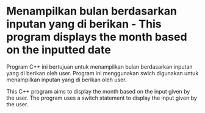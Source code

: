 # Menampilkan bulan berdasarkan inputan yang di berikan - This program displays the month based on the inputted date
Program C++ ini bertujuan untuk menampilkan bulan berdasarkan inputan yang di berikan oleh user. Program ini menggunakan swich digunakan untuk menampilkan inputan yang di berikan oleh user.

This C++ program aims to display the month based on the input given by the user. The program uses a switch statement to display the input given by the user.
